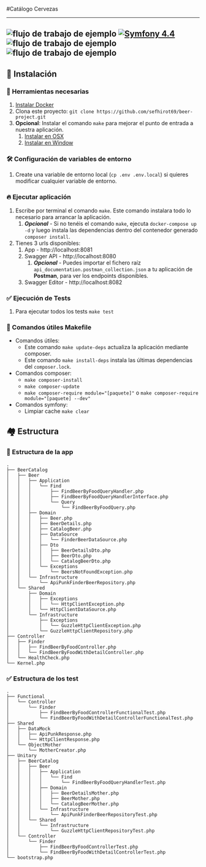 #Catálogo Cervezas

***
![flujo de trabajo de ejemplo](https://github.com/sefhirot69/beer-project/actions/workflows/php.yml/badge.svg)
<a href="#"><img src="https://img.shields.io/badge/Symfony-4.4-purple.svg?style=flat-square&logo=symfony" alt="Symfony 4.4"/></a>
![flujo de trabajo de ejemplo](https://github.com/sefhirot69/beer-project/actions/workflows/style_standard.yml/badge.svg)
![flujo de trabajo de ejemplo](https://github.com/sefhirot69/beer-project/actions/workflows/tests.yml/badge.svg)
---

## 🚀 Instalación

### 🐳 Herramientas necesarias

1. [Instalar Docker](https://www.docker.com/get-started)
2. Clona este proyecto: `git clone https://github.com/sefhirot69/beer-project.git`
3. __Opcional__: Instalar el comando `make` para mejorar el punto de entrada a nuestra aplicación.
    1. [Instalar en OSX](https://formulae.brew.sh/formula/make)
    2. [Instalar en Window](https://parzibyte.me/blog/2020/12/30/instalar-make-windows/#Descargar_make)
    
### 🛠️ Configuración de variables de entorno

1. Create una variable de entorno local (`cp .env .env.local`) si quieres modificar cualquier variable de entorno.

### 🔥 Ejecutar aplicación

1. Escribe por terminal el comando `make`. Este comando instalara todo lo necesario para arrancar la aplicación.
   1. ***Opcional*** - Si no tenéis el comando `make`, ejecuta `docker-compose up -d` y luego instala las dependencias dentro del contenedor generado `composer install`.
2. Tienes 3 urls disponibles:
   1. App - http://localhost:8081
   2. Swagger API - http://localhost:8080
      1. ***Opcional*** - Puedes importar el fichero raíz `api_documentation.postman_collection.json` a tu aplicación de **Postman**, para ver los endpoints disponibles.
   3. Swagger Editor - http://localhost:8082

### ✅ Ejecución de Tests

1. Para ejecutar todos los tests `make test`

### 🦌 Comandos útiles __Makefile__ ###
* Comandos útiles:
    * Este comando `make update-deps` actualiza la aplicación mediante composer.
    * Este comando `make install-deps` instala las últimas dependencias del `composer.lock`.
* Comandos composer:
    * `make composer-install`
    * `make composer-update`
    * `make composer-require module="[paquete]"` o `make composer-require module="[paquete] --dev"`
* Comandos symfony:
    * Limpiar cache `make clear`

## 🏘 Estructura

### 🌳 Estructura de la app

```
.
├── BeerCatalog
│   ├── Beer
│   │   ├── Application
│   │   │   └── Find
│   │   │       ├── FindBeerByFoodQueryHandler.php
│   │   │       ├── FindBeerByFoodQueryHandlerInterface.php
│   │   │       └── Query
│   │   │           └── FindBeerByFoodQuery.php
│   │   ├── Domain
│   │   │   ├── Beer.php
│   │   │   ├── BeerDetails.php
│   │   │   ├── CatalogBeer.php
│   │   │   ├── DataSource
│   │   │   │   └── FinderBeerDataSource.php
│   │   │   ├── Dto
│   │   │   │   ├── BeerDetailsDto.php
│   │   │   │   ├── BeerDto.php
│   │   │   │   └── CatalogBeerDto.php
│   │   │   └── Exceptions
│   │   │       └── BeersNotFoundException.php
│   │   └── Infrastructure
│   │       └── ApiPunkFinderBeerRepository.php
│   └── Shared
│       ├── Domain
│       │   ├── Exceptions
│       │   │   └── HttpClientException.php
│       │   └── HttpClientDataSource.php
│       └── Infrastructure
│           ├── Exceptions
│           │   └── GuzzleHttpClientException.php
│           └── GuzzleHttpClientRepository.php
├── Controller
│   ├── Finder
│   │   ├── FindBeerByFoodController.php
│   │   └── FindBeerByFoodWithDetailController.php
│   └── HealthCheck.php
└── Kernel.php

```

### ✅  Estructura de los test

```
.
├── Functional
│   └── Controller
│       └── Finder
│           ├── FindBeerByFoodControllerFunctionalTest.php
│           └── FindBeerByFoodWithDetailControllerFunctionalTest.php
├── Shared
│   ├── DataMock
│   │   ├── ApiPunkResponse.php
│   │   └── HttpClientResponse.php
│   └── ObjectMother
│       └── MotherCreator.php
├── Unitary
│   ├── BeerCatalog
│   │   ├── Beer
│   │   │   ├── Application
│   │   │   │   └── Find
│   │   │   │       └── FindBeerByFoodQueryHandlerTest.php
│   │   │   ├── Domain
│   │   │   │   ├── BeerDetailsMother.php
│   │   │   │   ├── BeerMother.php
│   │   │   │   └── CatalogBeerMother.php
│   │   │   └── Infrastructure
│   │   │       └── ApiPunkFinderBeerRepositoryTest.php
│   │   └── Shared
│   │       └── Infrastructure
│   │           └── GuzzleHttpClientRepositoryTest.php
│   └── Controller
│       └── Finder
│           ├── FindBeerByFoodControllerTest.php
│           └── FindBeerByFoodWithDetailControllerTest.php
└── bootstrap.php

```